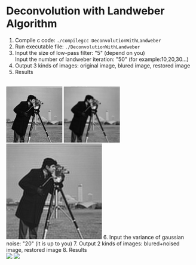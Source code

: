 # Deconvolution with Landweber Algorithm

1. Compile c code: ```./compilegcc DeconvolutionWithLandweber``` 
2. Run executable file: ```./DeconvolutionWithLandweber```
3. Input the size of low-pass filter: "5" (depend on you) <br>
   Input the number of landweber iteration: "50" (for example:10,20,30...) <br>
4. Output 3 kinds of images: original image, blured image, restored image
5. Results
<br>
<img src="photograph.png" width="150">
<img src="photograph_degraded_withoutNoise.png" width="150">
<img src="photograph_restored_withoutNoise.png" with="150">
6. Input the variance of gaussian noise: "20" (it is up to you)
7. Output 2 kinds of images: blured+noised image, restored image
8. Results
<br>
<img src="photograph_degraded_withNoise" width="150">
<img src="photograph_restored_withNoise" width="150">
